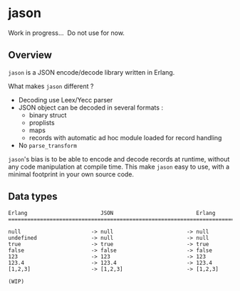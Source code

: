 # jason
Work in progress...  Do not use for now.

## Overview ##

`jason` is a JSON encode/decode library written in Erlang.

What makes `jason` different ?

* Decoding use Leex/Yecc parser
* JSON object can be decoded in several formats :
   * binary struct
   * proplists
   * maps
   * records with automatic ad hoc module loaded for record handling
* No `parse_transform`

`jason`'s bias is to be able to encode and decode records at runtime,
without any code manipulation at compile time. 
This make `jason` easy to use, with a minimal footprint in your own source code.

## Data types ##
```
Erlang                       JSON                          Erlang
================================================================================

null                      -> null                       -> null
undefined                 -> null                       -> null
true                      -> true                       -> true
false                     -> false                      -> false
123                       -> 123                        -> 123
123.4                     -> 123.4                      -> 123.4
[1,2,3]                   -> [1,2,3]                    -> [1,2,3]

(WIP)

```


